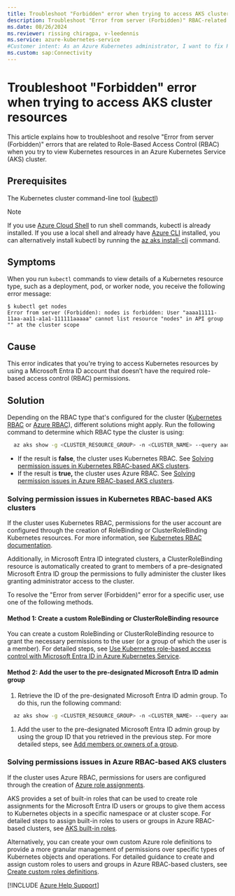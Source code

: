 ```yaml
---
title: Troubleshoot "Forbidden" error when trying to access AKS cluster resources
description: Troubleshoot "Error from server (Forbidden)" RBAC-related errors that occur when you try to view Kubernetes resources in an AKS cluster.
ms.date: 08/26/2024
ms.reviewer: rissing chiragpa, v-leedennis
ms.service: azure-kubernetes-service
#Customer intent: As an Azure Kubernetes administrator, I want to fix RBAC-related errors so that users can access their cluster resources.
ms.custom: sap:Connectivity
---
```

# Troubleshoot "Forbidden" error when trying to access AKS cluster resources

This article explains how to troubleshoot and resolve "Error from server (Forbidden)" errors that are related to Role-Based Access Control (RBAC) when you try to view Kubernetes resources in an Azure Kubernetes Service (AKS) cluster.

## Prerequisites

The Kubernetes cluster command-line tool ([kubectl](https://kubernetes.io/docs/tasks/tools/))

> [!NOTE]
> If you use [Azure Cloud Shell](/azure/cloud-shell/overview) to run shell commands, kubectl is already installed. If you use a local shell and already have [Azure CLI](/cli/azure/install-azure-cli) installed, you can alternatively install kubectl by running the [az aks install-cli](/cli/azure/aks#az-aks-install-cli) command.

## Symptoms

When you run `kubectl` commands to view details of a Kubernetes resource type, such as a deployment, pod, or worker node, you receive the following error message:

```output
$ kubectl get nodes
Error from server (Forbidden): nodes is forbidden: User "aaaa11111-11aa-aa11-a1a1-111111aaaaa" cannot list resource "nodes" in API group "" at the cluster scope
```

## Cause
This error indicates that you're trying to access Kubernetes resources by using a Microsoft Entra ID account that doesn’t have the required role-based access control (RBAC) permissions.

## Solution

Depending on the RBAC type that's configured for the cluster ([Kubernetes RBAC](/azure/aks/azure-ad-rbac) or [Azure RBAC](/azure/aks/manage-azure-rbac)), different solutions might apply. Run the following command to determine which RBAC type the cluster is using: 

  ```bash
	az aks show -g <CLUSTER_RESOURCE_GROUP> -n <CLUSTER_NAME> --query aadProfile.enableAzureRbac
  ```

- If the result is **false**, the cluster uses Kubernetes RBAC. See [Solving permission issues in Kubernetes RBAC-based AKS clusters](#solving-permission-issues-in-kubernetes-rbac-based-aks-clusters).
- If the result is **true,** the cluster uses Azure RBAC. See [Solving permission issues in Azure RBAC-based AKS clusters](#solving-permissions-issues-in-azure-rbac-based-aks-clusters).

### Solving permission issues in Kubernetes RBAC-based AKS clusters

If the cluster uses Kubernetes RBAC, permissions for the user account are configured through the creation of RoleBinding or ClusterRoleBinding Kubernetes resources. For more information, see [Kubernetes RBAC documentation](https://kubernetes.io/docs/reference/access-authn-authz/rbac/).

Additionally, in Microsoft Entra ID integrated clusters, a ClusterRoleBinding resource is automatically created to grant to members of a pre-designated Microsoft Entra ID group the permissions to fully administer the cluster likes granting administrator access to the cluster.

To resolve the "Error from server (Forbidden)" error for a specific user, use one of the following methods.

#### Method 1: Create a custom RoleBinding or ClusterRoleBinding resource
You can create a custom RoleBinding or ClusterRoleBinding resource to grant the necessary permissions to the user (or a group of which the user is a member).  For detailed steps, see [Use Kubernetes role-based access control with Microsoft Entra ID in Azure Kubernetes Service](/azure/aks/azure-ad-rbac).

#### Method 2: Add the user to the pre-designated Microsoft Entra ID admin group
1. Retrieve the ID of the pre-designated Microsoft Entra ID admin group. To do this, run the following command:

  ```bash
	az aks show -g <CLUSTER_RESOURCE_GROUP> -n <CLUSTER_NAME> --query aadProfile.adminGroupObjectIDs
  ```

1. Add the user to the pre-designated Microsoft Entra ID admin group by using the group ID that you retrieved in the previous step. For more detailed steps, see [Add members or owners of a group](/entra/fundamentals/how-to-manage-groups#add-members-or-owners-of-a-group).

### Solving permissions issues in Azure RBAC-based AKS clusters

If the cluster uses Azure RBAC, permissions for users are configured through the creation of [Azure role assignments](/azure/role-based-access-control/role-assignments).

AKS provides a set of built-in roles that can be used to create role assignments for the Microsoft Entra ID users or groups to give them access to Kubernetes objects in a specific namespace or at cluster scope. For detailed steps to assign built-in roles to users or groups in Azure RBAC-based clusters, see [AKS built-in roles](/azure/aks/manage-azure-rbac#aks-built-in-roles).

Alternatively, you can create your own custom Azure role definitions to provide a more granular management of permissions over specific types of Kubernetes objects and operations. For detailed guidance to create and assign custom roles to users and groups in Azure RBAC-based clusters, see [Create custom roles definitions](/azure/aks/manage-azure-rbac#create-custom-roles-definitions).

[!INCLUDE [Azure Help Support](../../../includes/azure-help-support.md)]

